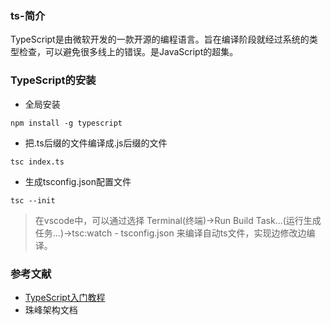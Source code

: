### ts-简介
TypeScript是由微软开发的一款开源的编程语言。旨在编译阶段就经过系统的类型检查，可以避免很多线上的错误。是JavaScript的超集。

### TypeScript的安装
- 全局安装
```
npm install -g typescript
```
- 把.ts后缀的文件编译成.js后缀的文件
```
tsc index.ts
```
- 生成tsconfig.json配置文件
```
tsc --init
```
> 在vscode中，可以通过选择 Terminal(终端)->Run Build Task...(运行生成任务...)->tsc:watch - tsconfig.json 来编译自动ts文件，实现边修改边编译。

### 参考文献
- [TypeScript入门教程](https://ts.xcatliu.com/)
- 珠峰架构文档